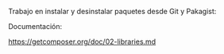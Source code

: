 Trabajo en instalar y desinstalar paquetes desde Git y Pakagist:

Documentación: 

https://getcomposer.org/doc/02-libraries.md
